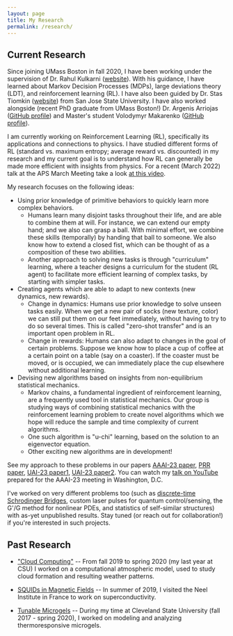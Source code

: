 ```yaml
---
layout: page
title: My Research
permalink: /research/
---
```

## Current Research
Since joining UMass Boston in fall 2020, I have been working under the supervision of Dr. Rahul Kulkarni ([website][rahul-website]). With his guidance, I have learned about Markov Decision Processes (MDPs), large deviations theory (LDT), and reinforcement learning (RL). I have also been guided by Dr. Stas Tiomkin ([website][stas-website]) from San Jose State University. I have also worked alongside (recent PhD graduate from UMass Boston!) Dr. Argenis Arriojas ([GitHub profile][argenis-git]) and Master's student Volodymyr Makarenko ([GitHub profile][vlad-git]).

I am currently working on Reinforcement Learning (RL), specifically its applications and connections to physics.
I have studied different forms of RL (standard vs. maximum entropy; average reward vs. discounted) in my research and my current goal is to understand how RL can generally be made more efficient with insights from physics. For a recent (March 2022) talk at the APS March Meeting take a look [at this video][yt-link].

My research focuses on the following ideas:
- Using prior knowledge of primitive behaviors to quickly learn more complex behaviors.
    - Humans learn many disjoint tasks throughout their life, and are able to combine them at will. For instance, we can extend our empty hand; and we also can grasp a ball. With minimal effort, we combine these skills (temporally) by handing that ball to someone. We also know how to extend a closed fist, which can be thought of as a composition of these two abilities.
    - Another approach to solving new tasks is through "curriculum" learning, where a teacher designs a curriculum for the student (RL agent) to facilitate more efficient learning of complex tasks, by starting with simpler tasks. 
- Creating agents which are able to adapt to new contexts (new dynamics, new rewards).
    - Change in dynamics: Humans use prior knowledge to solve unseen tasks easily. When we get a new pair of socks (new texture, color) we can still put them on our feet immediately, without having to try to do so several times. This is called "zero-shot transfer" and is an important open problem in RL.
    - Change in rewards: Humans can also adapt to changes in the goal of certain problems. Suppose we know how to place a cup of coffee at a certain point on a table (say on a coaster). If the coaster must be moved, or is occupied, we can immediately place the cup elsewhere without additional learning.
- Devising new algorithms based on insights from non-equilibrium statistical mechanics.
    - Markov chains, a fundamental ingredient of reinforcement learning, are a frequently used tool in statistical mechanics. Our group is studying ways of combining statistical mechanics with the reinforcement learning problem to create novel algorithms which we hope will reduce the sample and time complexity of current algorithms.
    - One such algorithm is "u-chi" learning, based on the solution to an eigenvector equation. 
    - Other exciting new algorithms are in development!

See my approach to these problems in our papers [AAAI-23 paper][rewardshaping-research], [PRR paper][prr], [UAI-23 paper1][uai-vlad], [UAI-23 paper2][uai-arg]. You can watch my [talk on YouTube][aaai-yt-link] prepared for the AAAI-23 meeting in Washington, D.C.

I've worked on very different problems too (such as [discrete-time Schrodinger Bridges][sb-page], custom laser pulses for quantum control/sensing, the G'/G method for nonlinear PDEs, and statistics of self-similar structures) with as-yet unpublished results. Stay tuned (or reach out for collaboration!) if you're interested in such projects.

## Past Research
- ["Cloud Computing"][clouds-link]
-- From fall 2019 to spring 2020 (my last year at CSU) I worked on a computational atmospheric model, used to study cloud formation and resulting weather patterns.

- [SQUIDs in Magnetic Fields][neel-link]
-- In summer of 2019, I visited the Neel Institute in France to work on superconductivity. 

- [Tunable Microgels][microgels-link]
-- During my time at Cleveland State University (fall 2017 - spring 2020), I worked on modeling and analyzing thermoresponsive microgels.

<!-- [neel-link]: /research-posts/2022/05/11/neel-research.html -->
<!-- [neel-link]: /_pages/neel-research.html/ -->
[neel-link]: /neel-research/
[microgels-link]: /microgels-research/
[rahul-website]: http://www.quantum.umb.edu/Kulkarni/Rahul_homepage.html
[stas-website]: https://cmpe.sjsu.edu/profile/stas-tiomkin
[argenis-git]: https://github.com/argearriojas
[clouds-link]: /clouds-research/
[yt-link]: https://www.youtube.com/watch?v=qWjA7VOOxE4&t
[aaai-yt-link]: https://www.youtube.com/watch?v=BwdHQFDzc8c
[rewardshaping-research]: /rewardshaping-research/
[prr]: https://journals.aps.org/prresearch/abstract/10.1103/PhysRevResearch.5.023085
[uai-vlad]: https://proceedings.mlr.press/v216/adamczyk23a.html
[uai-arg]: https://proceedings.mlr.press/v216/arriojas23a.html
[sb-page]: /schrodinger-bridges/
[vlad-git]: https://github.com/BobMak